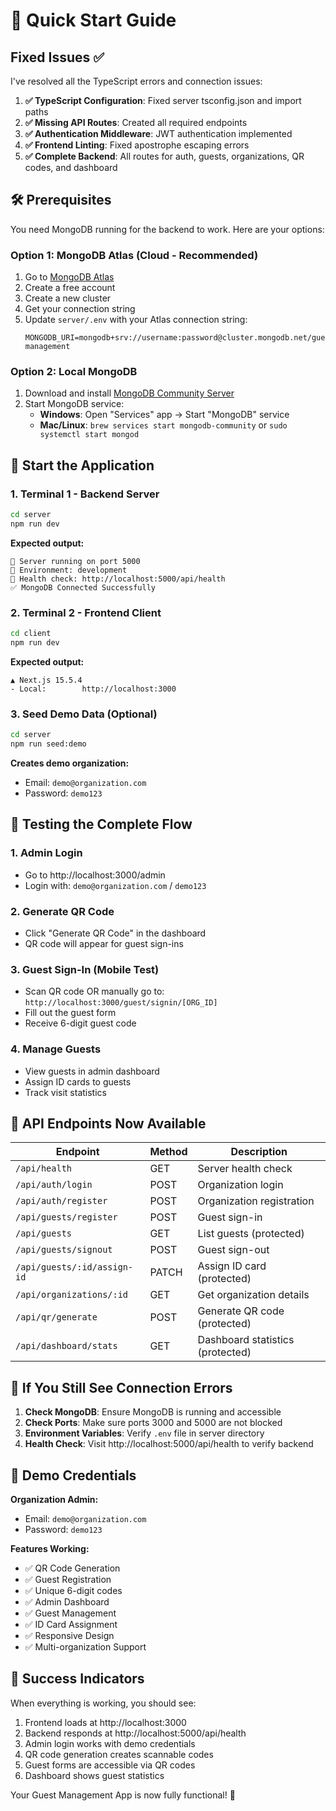 # 🚀 Quick Start Guide

## Fixed Issues ✅

I've resolved all the TypeScript errors and connection issues:

1. **✅ TypeScript Configuration**: Fixed server tsconfig.json and import paths
2. **✅ Missing API Routes**: Created all required endpoints
3. **✅ Authentication Middleware**: JWT authentication implemented
4. **✅ Frontend Linting**: Fixed apostrophe escaping errors
5. **✅ Complete Backend**: All routes for auth, guests, organizations, QR codes, and dashboard

## 🛠️ Prerequisites

You need MongoDB running for the backend to work. Here are your options:

### Option 1: MongoDB Atlas (Cloud - Recommended)
1. Go to [MongoDB Atlas](https://mongodb.com/atlas)
2. Create a free account
3. Create a new cluster
4. Get your connection string
5. Update `server/.env` with your Atlas connection string:
   ```
   MONGODB_URI=mongodb+srv://username:password@cluster.mongodb.net/guest-management
   ```

### Option 2: Local MongoDB
1. Download and install [MongoDB Community Server](https://www.mongodb.com/try/download/community)
2. Start MongoDB service:
   - **Windows**: Open "Services" app → Start "MongoDB" service
   - **Mac/Linux**: `brew services start mongodb-community` or `sudo systemctl start mongod`

## 🚀 Start the Application

### 1. Terminal 1 - Backend Server
```bash
cd server
npm run dev
```
**Expected output:**
```
🚀 Server running on port 5000
📱 Environment: development
🔗 Health check: http://localhost:5000/api/health
✅ MongoDB Connected Successfully
```

### 2. Terminal 2 - Frontend Client
```bash
cd client
npm run dev
```
**Expected output:**
```
▲ Next.js 15.5.4
- Local:        http://localhost:3000
```

### 3. Seed Demo Data (Optional)
```bash
cd server
npm run seed:demo
```
**Creates demo organization:**
- Email: `demo@organization.com`
- Password: `demo123`

## 🎯 Testing the Complete Flow

### 1. Admin Login
- Go to http://localhost:3000/admin
- Login with: `demo@organization.com` / `demo123`

### 2. Generate QR Code
- Click "Generate QR Code" in the dashboard
- QR code will appear for guest sign-ins

### 3. Guest Sign-In (Mobile Test)
- Scan QR code OR manually go to: `http://localhost:3000/guest/signin/[ORG_ID]`
- Fill out the guest form
- Receive 6-digit guest code

### 4. Manage Guests
- View guests in admin dashboard
- Assign ID cards to guests
- Track visit statistics

## 🔧 API Endpoints Now Available

| Endpoint | Method | Description |
|----------|--------|-------------|
| `/api/health` | GET | Server health check |
| `/api/auth/login` | POST | Organization login |
| `/api/auth/register` | POST | Organization registration |
| `/api/guests/register` | POST | Guest sign-in |
| `/api/guests` | GET | List guests (protected) |
| `/api/guests/signout` | POST | Guest sign-out |
| `/api/guests/:id/assign-id` | PATCH | Assign ID card (protected) |
| `/api/organizations/:id` | GET | Get organization details |
| `/api/qr/generate` | POST | Generate QR code (protected) |
| `/api/dashboard/stats` | GET | Dashboard statistics (protected) |

## 🐛 If You Still See Connection Errors

1. **Check MongoDB**: Ensure MongoDB is running and accessible
2. **Check Ports**: Make sure ports 3000 and 5000 are not blocked
3. **Environment Variables**: Verify `.env` file in server directory
4. **Health Check**: Visit http://localhost:5000/api/health to verify backend

## 📱 Demo Credentials

**Organization Admin:**
- Email: `demo@organization.com`
- Password: `demo123`

**Features Working:**
- ✅ QR Code Generation
- ✅ Guest Registration 
- ✅ Unique 6-digit codes
- ✅ Admin Dashboard
- ✅ Guest Management
- ✅ ID Card Assignment
- ✅ Responsive Design
- ✅ Multi-organization Support

## 🎉 Success Indicators

When everything is working, you should see:
1. Frontend loads at http://localhost:3000
2. Backend responds at http://localhost:5000/api/health
3. Admin login works with demo credentials
4. QR code generation creates scannable codes
5. Guest forms are accessible via QR codes
6. Dashboard shows guest statistics

Your Guest Management App is now fully functional! 🚀